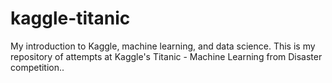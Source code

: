 # kaggle-titanic
My introduction to Kaggle, machine learning, and data science. This is my repository of attempts at Kaggle's Titanic - Machine Learning from Disaster competition..
